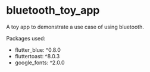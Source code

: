 # bluetooth_toy_app

A toy app to demonstrate a use case of using bluetooth.

Packages used:
- flutter_blue: ^0.8.0
- fluttertoast: ^8.0.3
- google_fonts: ^2.0.0

